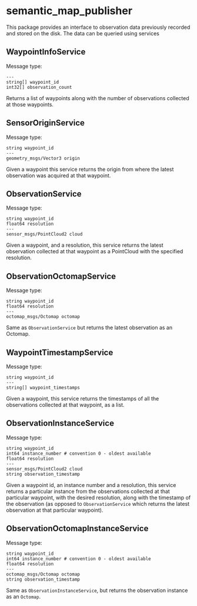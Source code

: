 # semantic_map_publisher

This package provides an interface to observation data previously recorded and stored on the disk. The data can be queried using services


## WaypointInfoService

Message type:

```
---
string[] waypoint_id
int32[] observation_count
```

Returns a list of waypoints along with the number of observations collected at those waypoints.

## SensorOriginService

Message type:

```
string waypoint_id
---
geometry_msgs/Vector3 origin
```

Given a waypoint this service returns the origin from where the latest observation was acquired at that waypoint.

## ObservationService
 
Message type:

```
string waypoint_id
float64 resolution
---
sensor_msgs/PointCloud2 cloud
```

Given a waypoint, and a resolution, this service returns the latest observation collected at that waypoint as a PointCloud with the specified resolution. 

## ObservationOctomapService

Message type:
```
string waypoint_id
float64 resolution
---
octomap_msgs/Octomap octomap
```

Same as `ObservationService` but returns the latest observation as an Octomap.

## WaypointTimestampService

Message type:

```
string waypoint_id
---
string[] waypoint_timestamps
```

Given a waypoint, this service returns the timestamps of all the observations collected at that waypoint, as a list. 

## ObservationInstanceService

Message type:
```
string waypoint_id
int64 instance_number # convention 0 - oldest available
float64 resolution
---
sensor_msgs/PointCloud2 cloud
string observation_timestamp
```

Given a waypoint id, an instance number and a resolution, this service returns a particular instance from the observations collected at that particular waypoint, with the desired resolution, along with the timestamp of the observation (as opposed to `ObservationService` which returns the latest observation at that particular waypoint). 

## ObservationOctomapInstanceService

Message type:

```
string waypoint_id
int64 instance_number # convention 0 - oldest available
float64 resolution
---
octomap_msgs/Octomap octomap
string observation_timestamp
```

Same as `ObservationInstanceService`, but returns the observation instance as an `Octomap`. 
